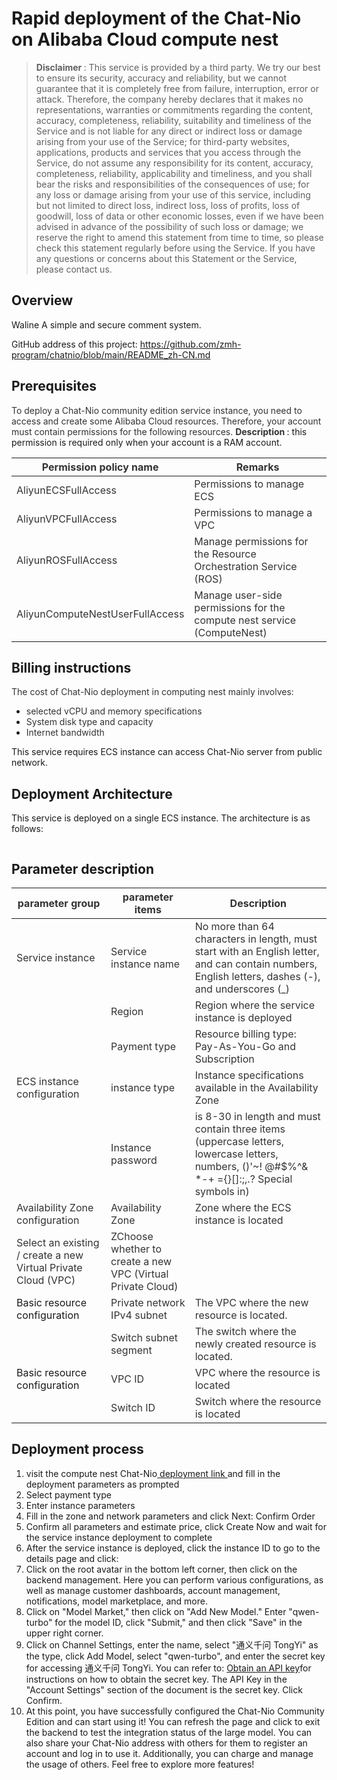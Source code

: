 <h1> Rapid deployment of the Chat-Nio on Alibaba Cloud compute nest </h1>

<blockquote>
    <p><strong> Disclaimer </strong>: This service is provided by a third party. We try our best to ensure its security,
        accuracy and reliability, but we cannot guarantee that it is completely free from failure, interruption, error
        or attack. Therefore, the company hereby declares that it makes no representations, warranties or commitments
        regarding the content, accuracy, completeness, reliability, suitability and timeliness of the Service and is not
        liable for any direct or indirect loss or damage arising from your use of the Service; for third-party websites,
        applications, products and services that you access through the Service, do not assume any responsibility for
        its content, accuracy, completeness, reliability, applicability and timeliness, and you shall bear the risks and
        responsibilities of the consequences of use; for any loss or damage arising from your use of this service,
        including but not limited to direct loss, indirect loss, loss of profits, loss of goodwill, loss of data or
        other economic losses, even if we have been advised in advance of the possibility of such loss or damage; we
        reserve the right to amend this statement from time to time, so please check this statement regularly before
        using the Service. If you have any questions or concerns about this Statement or the Service, please contact us.
    </p>
</blockquote>

<h2> Overview </h2>

<p>Waline A simple and secure comment system.</p>
<p>
    GitHub address of this project: <a href='https://github.com/zmh-program/chatnio/blob/main/README_zh-CN.md'>https://github.com/zmh-program/chatnio/blob/main/README_zh-CN.md</a></p>

<h2> Prerequisites </h2>

<p><font style="color:rgb(51, 51, 51);"> To deploy a Chat-Nio community edition service instance, you need to
    access and create some Alibaba Cloud resources. Therefore, your account must contain permissions for the following
    resources. </font><font style="color:rgb(51, 51, 51);"> </font><strong><font style="color:rgb(51, 51, 51);">
    Description </font></strong><font style="color:rgb(51, 51>: 51);">: this permission is required only when your account is a RAM account. </font></p>

<table>
<thead>
<tr>
<th><font style = " color:rgb(51, 51, 51);"> Permission policy name </font></th>
    <th><font style="color:rgb(51, 51, 51);"> Remarks </font></th>
    </tr>
    </thead>
    <tbody>
    <tr>
        <td><font style="color:rgb(51, 51, 51);">AliyunECSFullAccess</font></td>
        <td><font style="color:rgb(51, 51, 51);"> Permissions to manage ECS </font></td>
    </tr>
    <tr>
        <td><font style="color:rgb(51, 51, 51);">AliyunVPCFullAccess</font></td>
        <td><font style="color:rgb(51, 51, 51);"> Permissions to manage a VPC </font></td>
    </tr>
    <tr>
        <td><font style="color:rgb(51, 51, 51);">AliyunROSFullAccess</font></td>
        <td><font style="color:rgb(51, 51, 51);"> Manage permissions for the Resource Orchestration Service
            (ROS) </font></td>
    </tr>
    <tr>
        <td><font style="color:rgb(51, 51, 51);">AliyunComputeNestUserFullAccess</font></td>
        <td><font style="color:rgb(51, 51, 51);"> Manage user-side permissions for the compute nest service
            (ComputeNest) </font></td>
    </tr>
    </tbody>
    </table>

<h2> Billing instructions </h2>

<p><font style="color:rgb(51, 51, 51);"> The cost of Chat-Nio deployment in computing nest
    mainly involves:</font></p>

<ul>
    <li><font style="color:rgb(51, 51, 51);"> selected vCPU and memory specifications </font></li>
    <li><font style="color:rgb(51, 51, 51);"> System disk type and capacity </font></li>
    <li><font style="color:rgb(51, 51, 51);"> Internet bandwidth </font></li>
</ul>

<p> This service requires ECS instance can access Chat-Nio server from public network. </p>

<h2> Deployment Architecture </h2>

<p> This service is deployed on a single ECS instance. The architecture is as follows:</p>

<p><img src="./images/architecture_ecs_single.png" alt=""/></p>

<h2> Parameter description </h2>

<table>
    <thead>
    <tr>
        <th><font style="color:rgb(51, 51, 51);"> parameter group </font></th>
        <th><font style="color:rgb(51, 51, 51);"> parameter items </font></th>
        <th><font style="color:rgb(51, 51, 51);"> Description </font></th>
    </tr>
    </thead>
    <tbody>
    <tr>
        <td><font style="color:rgb(51, 51, 51);"> Service instance </font></td>
        <td><font style="color:rgb(51, 51, 51);"> Service instance name </font></td>
        <td><font style="color:rgb(51, 51, 51);"> No more than 64 characters in length, must start with an English
            letter, and can contain numbers, English letters, dashes (-), and underscores (_)</font></td>
    </tr>
    <tr>
        <td></td>
        <td><font style="color:rgb(51, 51, 51);"> Region </font></td>
        <td><font style="color:rgb(51, 51, 51);"> Region where the service instance is deployed </font></td>
    </tr>
    <tr>
        <td></td>
        <td><font style="color:rgb(51, 51, 51);"> Payment type </font></td>
        <td><font style="color:rgb(51, 51, 51);"> Resource billing type: Pay-As-You-Go and Subscription </font></td>
    </tr>
    <tr>
        <td><font style="color:rgb(51, 51, 51);"> ECS instance configuration </font></td>
        <td><font style="color:rgb(51, 51, 51);"> instance type </font></td>
        <td><font style="color:rgb(51, 51, 51);"> Instance specifications available in the Availability Zone </font>
        </td>
    </tr>
    <tr>
        <td></td>
        <td><font style="color:rgb(51, 51, 51);"> Instance password </font></td>
        <td><font style="color:rgb(51, 51, 51);"> is 8-30 in length and must contain three items (uppercase letters,
            lowercase letters, numbers, ()'~! @#$%^& *-+ ={}[]:;,.? Special symbols in)</font></td>
    </tr>
    <tr>
        <td><font style="color:rgb(51, 51, 51);"> Availability Zone configuration </font></td>
        <td><font style="color:rgb(51, 51, 51);"> Availability Zone </font></td>
        <td><font style="color:rgb(51, 51, 51);"> Zone where the ECS instance is located </font></td>
    </tr>
    <tr>
        <td><font style="color:rgb(51, 51, 51);"> Select an existing / create a new Virtual Private Cloud (VPC) </font></td>
        <td><font style="color:rgb(51, 51, 51);"> ZChoose whether to create a new VPC (Virtual Private Cloud) </font></td>
    </tr>
    <tr>
        <td>Basic resource configuration</td>
        <td><font style="color:rgb(51, 51, 51);"> Private network IPv4 subnet </font></td>
        <td><font style="color:rgb(51, 51, 51);"> The VPC where the new resource is located. </font></td>
    </tr>
    <tr>
        <td></td>
        <td><font style="color:rgb(51, 51, 51);"> Switch subnet segment </font></td>
        <td><font style="color:rgb(51, 51, 51);"> The switch where the newly created resource is located. </font></td>
    </tr>
    <tr>
        <td>Basic resource configuration</td>
        <td><font style="color:rgb(51, 51, 51);">VPC ID</font></td>
        <td><font style="color:rgb(51, 51, 51);"> VPC where the resource is located </font></td>
    </tr>
    <tr>
        <td></td>
        <td><font style="color:rgb(51, 51, 51);"> Switch ID</font></td>
        <td><font style="color:rgb(51, 51, 51);"> Switch where the resource is located </font></td>
    </tr>
    </tbody>
</table>

<h2> Deployment process </h2>

<ol>
    <li> visit the compute nest Chat-Nio<a
            href="https://computenest.console.aliyun.com/service/instance/create/ap-southeast-1?type=user&ServiceName=Chat-Nio Community Edition">
        deployment link </a> and fill in the deployment parameters as prompted
    </li>
    <li> Select payment type
        <img src="images/image-1.png" alt=""/></li>
    <li> Enter instance parameters
        <img src="./images/img-2.png" alt=""/></li>
    <li> Fill in the zone and network parameters and click Next: Confirm Order <img src="./images/img-3.png" alt=""/><img src="./images/img-4.png" alt=""/></li>
    <li> Confirm all parameters and estimate price, click Create Now and wait for the service instance deployment to complete</li>
    <li> After the service instance is deployed, click the instance ID to go to the details page and click: <img
        src="./images/img-5.png" alt=""/>
    </li>
    <li> Click on the root avatar in the bottom left corner, then click on the backend management. Here you can perform various configurations, as well as manage customer dashboards, account management, notifications, model marketplace, and more. 
        <img src="./images/img-7.png" alt=""/> <img src="./images/img-8.png" alt=""/>
    </li>
    <li> Click on "Model Market," then click on "Add New Model." Enter "qwen-turbo" for the model ID, click "Submit," and then click "Save" in the upper right corner.
        <img src="./images/img-9.png" alt=""/>
    </li>
    <li> Click on Channel Settings, enter the name, select "通义千问 TongYi" as the type, click Add Model, select "qwen-turbo", and enter the secret key for accessing 通义千问 TongYi. You can refer to: 
        <a href="https://www.alibabacloud.com/help/en/model-studio/developer-reference/get-api-key">Obtain an API key</a>for instructions on how to obtain the secret key. The API Key in the "Account Settings" section of the document is the secret key. Click Confirm.
        <img src="./images/img-10.png" alt=""/><img src="./images/img-11.png" alt=""/>
    </li>
    <li> At this point, you have successfully configured the Chat-Nio Community Edition and can start using it! You can refresh the page and click to exit the backend to test the integration status of the large model. You can also share your Chat-Nio address with others for them to register an account and log in to use it. Additionally, you can charge and manage the usage of others. Feel free to explore more features!
        <img src="./images/img-12.png" alt=""/>
    </li>
</ol>
